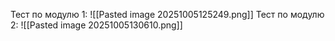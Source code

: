 Тест по модулю 1:
![[Pasted image 20251005125249.png]]
Тест по модулю 2:
![[Pasted image 20251005130610.png]]
